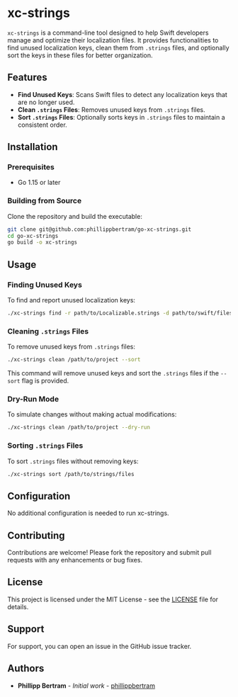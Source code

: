 # xc-strings

`xc-strings` is a command-line tool designed to help Swift developers manage and optimize their localization files. 
It provides functionalities to find unused localization keys, clean them from `.strings` files, and optionally sort the keys in these files for better organization.

## Features

- **Find Unused Keys**: Scans Swift files to detect any localization keys that are no longer used.
- **Clean `.strings` Files**: Removes unused keys from `.strings` files.
- **Sort `.strings` Files**: Optionally sorts keys in `.strings` files to maintain a consistent order.

## Installation

### Prerequisites

- Go 1.15 or later

### Building from Source

Clone the repository and build the executable:

```bash
git clone git@github.com:phillippbertram/go-xc-strings.git
cd go-xc-strings
go build -o xc-strings
```

## Usage

### Finding Unused Keys

To find and report unused localization keys:

```bash
./xc-strings find -r path/to/Localizable.strings -d path/to/swift/files
```

### Cleaning `.strings` Files

To remove unused keys from `.strings` files:

```bash
./xc-strings clean /path/to/project --sort
```

This command will remove unused keys and sort the `.strings` files if the `--sort` flag is provided.

### Dry-Run Mode

To simulate changes without making actual modifications:

```bash
./xc-strings clean /path/to/project --dry-run
```

### Sorting `.strings` Files

To sort `.strings` files without removing keys:

```bash
./xc-strings sort /path/to/strings/files
```

## Configuration

No additional configuration is needed to run xc-strings.

## Contributing

Contributions are welcome! Please fork the repository and submit pull requests with any enhancements or bug fixes.

## License

This project is licensed under the MIT License - see the [LICENSE](LICENSE) file for details.

## Support

For support, you can open an issue in the GitHub issue tracker.

## Authors

- **Phillipp Bertram** - *Initial work* - [phillippbertram](https://github.com/phillippbertram)